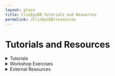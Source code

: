 ```yaml
---
layout: plain
title: ClinEpiDB Tutorials and Resources
permalink: /ClinEpiDB/resources
---
```

<div id="ce-static-content">

<h1 id="resources">Tutorials and Resources</h1>

<div id="clinepi-tutorials">
  <details>
    <summary>Tutorials</summary>
    <ul>
      {% for item in site.data.clinepi_tutorials %}
      {% if item.type == "tutorial" %}
      <li id="{{ item.uid }}">
        <a target="_blank" href="/documents/tutorials/{{ item.fileName }}" title="{{ item.date  }} - {{ item.description  }}">
          <i class="fa fa-file-pdf-o"></i>{{ item.title }}</a></li>
      {% endif %}
      {% unless forloop.last %}{% endunless %}{% endfor %}
    </ul>
  </details>
</div>

<div id="clinepi-exercises">
  <details>
    <summary>Workshop Exercises</summary>
    <ul>
      {% for item in site.data.clinepi_tutorials %}
      {% if item.type == "exercise" %}
      <li id="{{ item.uid }}">
        <a target="_blank" href="/documents/workshop_exercises/{{ item.fileName }}" title="{{ item.date  }} - {{ item.description  }}">
          <i class="fa fa-file-pdf-o"></i>{{ item.title }}</a></li>
      {% endif %}
      {% unless forloop.last %}{% endunless %}{% endfor %}
    </ul>
  </details>
</div>

<div id="clinepi-resources">
  <details>
    <summary>External Resources</summary>
    <ul>
      {% for item in site.data.clinepi_tutorials %}
      {% if item.type == "resource" %}
        {% if item.subtype == "education" %}
        <details>
          <summary>Education and Training</summary>
            <li id="{{ item.uid }}">
              <a target="_blank" href="{{ item.fileName }}" title="{{ item.description }}">{{ item.title }}</a> - {{ item.description }}
            </li>
        </details>
        {% endif %}
        {% if item.subtype == "management" %}
        <details>
          <summary>Data Management</summary>
            <li id="{{ item.uid }}">
              <a target="_blank" href="{{ item.fileName }}" title="{{ item.description }}">{{ item.title }}</a> - {{ item.description }}
            </li>
        </details>
        {% endif %}
        {% if item.subtype == "visualization" %}
        <details>
          <summary>Data Visualization, Analysis, Modeling, and Simulations</summary>
            <li id="{{ item.uid }}">
              <a target="_blank" href="{{ item.fileName }}" title="{{ item.description }}">{{ item.title }}</a> - {{ item.description }}
            </li>
        </details>
        {% endif %}
      {% endif %}
      {% unless forloop.last %}{% endunless %}{% endfor %}
    </ul>
  </details>
</div>

</div>
